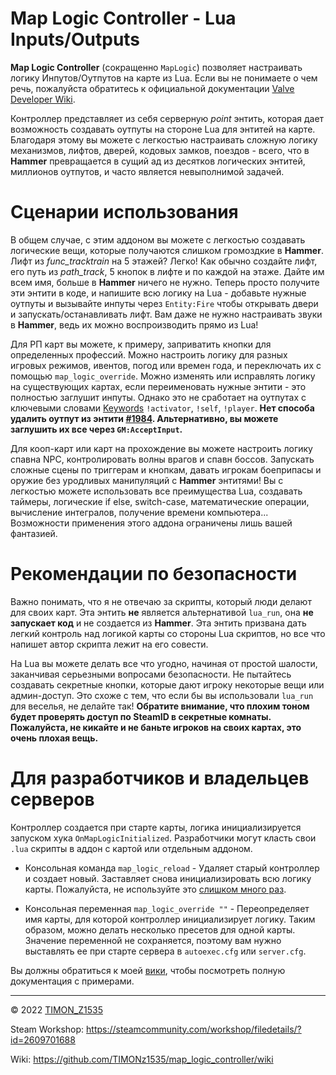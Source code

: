 # Map Logic Controller - Lua Inputs/Outputs

**Map Logic Controller** (сокращенно `MapLogic`) позволяет настраивать логику Инпутов/Оутпутов на карте из Lua.
Если вы не понимаете о чем речь, пожалуйста обратитесь к официальной документации [Valve Developer Wiki](https://developer.valvesoftware.com/wiki/Inputs_and_Outputs).

Контроллер представляет из себя серверную *point* энтить, которая дает возможность создавать оутпуты на стороне Lua для энтитей на карте.
Благодаря этому вы можете с легкостью настраивать сложную логику механизмов, лифтов, дверей, кодовых замков, поездов - всего, что в **Hammer** превращается в сущий ад из десятков логических энтитей, миллионов оутпутов, и часто является невыполнимой задачей.


# Сценарии использования

В общем случае, с этим аддоном вы можете с легкостью создавать логические вещи, которые получаются слишком громоздкие в **Hammer**. Лифт из *func_tracktrain* на 5 этажей? Легко! Как обычно создайте лифт, его путь из *path_track*, 5 кнопок в лифте и по каждой на этаже. Дайте им всем имя, больше в **Hammer** ничего не нужно. Теперь просто получите эти энтити в коде, и напишите всю логику на Lua - добавьте нужные оутпуты и вызывайте инпуты через `Entity:Fire` чтобы открывать двери и запускать/останавливать лифт. Вам даже не нужно настраивать звуки в **Hammer**, ведь их можно воспроизводить прямо из Lua!

Для РП карт вы можете, к примеру, заприватить кнопки для определенных профессий. Можно настроить логику для разных игровых режимов, ивентов, погод или времен года, и переключать их с помощью `map_logic_override`. Можно изменять или исправлять логику на существующих картах, если переименовать нужные энтити - это полностью заглушит инпуты. Однако это не сработает на оутпутах с ключевыми словами [Keywords](https://developer.valvesoftware.com/wiki/Targetname#Keywords) `!activator`, `!self`, `!player`. **Нет способа удалить оутпут из энтити [#1984](https://github.com/Facepunch/garrysmod-requests/issues/1984). Альтернативно, вы можете заглушить их все через `GM:AcceptInput`.**

Для кооп-карт или карт на прохождение вы можете настроить логику спавна NPC, контролировать волны врагов и спавн боссов. Запускать сложные сцены по триггерам и кнопкам, давать игрокам боеприпасы и оружие без уродливых манипуляций с **Hammer** энтитями! Вы с легкостью можете использовать все преимущества Lua, создавать таймеры, логические if else, switch-case, математические операции, вычисление интегралов, получение времени компьютера... Возможности применения этого аддона ограничены лишь вашей фантазией.


# Рекомендации по безопасности

Важно понимать, что я не отвечаю за скрипты, который люди делают для своих карт. Эта энтить **не** является альтернативой `lua_run`, она **не запускает код** и не создается из **Hammer**. Эта энтить призвана дать легкий контроль над логикой карты со стороны Lua скриптов, но все что напишет автор скрипта лежит на его совести.

На Lua вы можете делать все что угодно, начиная от простой шалости, заканчивая серьезными вопросами безопасности. Не пытайтесь создавать секретные кнопки, которые дают игроку некоторые вещи или админ-доступ. Это схоже с тем, что если бы вы использовали `lua_run` для веселья, не делайте так! **Обратите внимание, что плохим тоном будет проверять доступ по SteamID в секретные комнаты. Пожалуйста, не кикайте и не баньте игроков на своих картах, это очень плохая вещь.**


# Для разработчиков и владельцев серверов

Контроллер создается при старте карты, логика инициализируется запуском хука `OnMapLogicInitialized`. Разработчики могут класть свои `.lua` скрипты в аддон с картой или отдельным аддоном.

* Консольная команда `map_logic_reload` - Удаляет старый контроллер и создает новый. Заставляет снова инициализировать всю логику карты. Пожалуйста, не используйте это [слишком много раз](https://github.com/TIMONz1535/map_logic_controller/wiki#a-few-simple-rules).

* Консольная переменная `map_logic_override ""` - Переопределяет имя карты, для которой контроллер инициализирует логику. Таким образом, можно делать несколько пресетов для одной карты. Значение переменной не сохраняется, поэтому вам нужно выставлять ее при старте сервера в `autoexec.cfg` или `server.cfg`.

Вы должны обратиться к моей [вики](https://github.com/TIMONz1535/map_logic_controller/wiki/Home-RU), чтобы посмотреть полную документация с примерами.

---

© 2022 [TIMON_Z1535](https://steamcommunity.com/profiles/76561198047725014)

Steam Workshop: https://steamcommunity.com/workshop/filedetails/?id=2609701688

Wiki: https://github.com/TIMONz1535/map_logic_controller/wiki
